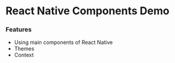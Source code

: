 # React Native Components Demo

### Features
- Using main components of React Native
- Themes
- Context
